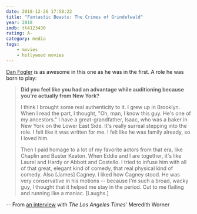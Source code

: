 ```yaml
---
date: 2018-12-26 17:58:22
title: "Fantastic Beasts: The Crimes of Grindelwald"
year: 2018
imdb: tt4123430
rating: A-
category: media
tags:
    - movies
    - hollywood movies
---
```


[Dan Fogler](https://en.wikipedia.org/wiki/Dan_Fogler) is as awesome in this one as he was in the first. A role he was born to play:

> **Did you feel like you had an advantage while auditioning because you're actually from New York?**
> 
> I think I brought some real authenticity to it. I grew up in Brooklyn. When I read the part, I thought, "Oh, man,  I know this guy. He's one of my ancestors." I have a great-grandfather, Isaac, who was a baker in New York on the Lower East Side. It's really surreal stepping into the role. I felt like it was written for me. I felt like he was family already, so I loved him.
> 
> Then I paid homage to a lot of my favorite actors from that era, like Chaplin and Buster Keaton. When Eddie and I are together, it's like Laurel and Hardy or Abbott and Costello. I tried to infuse him with all of that great, elegant kind of comedy, that real physical kind of comedy. Also [James] Cagney. I liked how Cagney stood. He was very conservative in his motions -- because I'm such a broad, wacky guy, I thought that it helped me stay in the period. Cut to me flailing and running like a maniac. [Laughs.]

-- From [an interview](https://www.latimes.com/entertainment/herocomplex/la-et-hc-fantastic-beasts-dan-fogler-20161118-story.html) with _The Los Angeles Times_' Meredith Worner